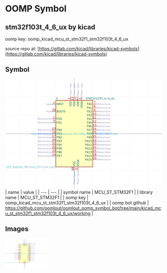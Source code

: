 # OOMP Symbol  
## stm32f103t_4_6_ux  by kicad  
  
oomp key: oomp_kicad_mcu_st_stm32f1_stm32f103t_4_6_ux  
  
source repo at: [https://gitlab.com/kicad/libraries/kicad-symbols](https://gitlab.com/kicad/libraries/kicad-symbols)  
## Symbol  
  
[![working.png](working_600.png)](working.png)  
| name | value | 
| --- | --- | 
| symbol name | MCU_ST_STM32F1 | 
| library name | MCU_ST_STM32F1 | 
| oomp key | oomp_kicad_mcu_st_stm32f1_stm32f103t_4_6_ux | 
| oomp bot github | https://github.com/oomlout/oomlout_oomp_symbol_bot/tree/main/kicad_mcu_st_stm32f1_stm32f103t_4_6_ux/working | 
## Images  
  
[![working.png](working_140.png)](working.png)  
